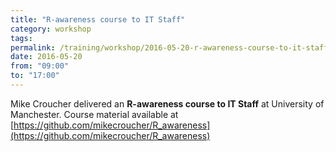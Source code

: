 ```yaml
---
title: "R-awareness course to IT Staff"
category: workshop
tags:
permalink: /training/workshop/2016-05-20-r-awareness-course-to-it-staff
date: 2016-05-20
from: "09:00"
to: "17:00"
---
```


Mike Croucher delivered an **R-awareness course to IT Staff** at University of Manchester. Course material available at [https://github.com/mikecroucher/R_awareness](https://github.com/mikecroucher/R_awareness)